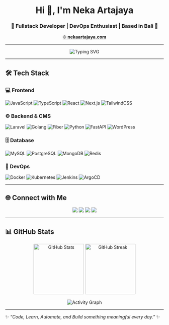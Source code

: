 <!-- Header -->
<h1 align="center">Hi 👋, I'm Neka Artajaya</h1>
<h3 align="center">🚀 Fullstack Developer | DevOps Enthusiast | Based in Bali 🌴</h3>

<p align="center">
  <a href="https://nekaartajaya.com" target="_blank">
    🌐 <b>nekaartajaya.com</b>
  </a>
</p>

---

<!-- Animated typing -->
<p align="center">
  <img src="https://readme-typing-svg.herokuapp.com?font=Fira+Code&size=20&pause=1000&center=true&vCenter=true&width=600&lines=Frontend+%7C+Backend+%7C+DevOps;Always+Learning+New+Things;Love+Clean+Code+and+Automation" alt="Typing SVG" />
</p>

---

## 🛠 Tech Stack

### 💻 Frontend

![JavaScript](https://img.shields.io/badge/-JavaScript-333?logo=javascript&logoColor=F7DF1E)
![TypeScript](https://img.shields.io/badge/-TypeScript-333?logo=typescript&logoColor=3178C6)
![React](https://img.shields.io/badge/-React-333?logo=react&logoColor=61DAFB)
![Next.js](https://img.shields.io/badge/-Next.js-333?logo=next.js&logoColor=white)
![TailwindCSS](https://img.shields.io/badge/-TailwindCSS-333?logo=tailwind-css&logoColor=06B6D4)

### ⚙️ Backend & CMS

![Laravel](https://img.shields.io/badge/-Laravel-333?logo=laravel&logoColor=FF2D20)
![Golang](https://img.shields.io/badge/-Golang-333?logo=go&logoColor=00ADD8)
![Fiber](https://img.shields.io/badge/Fiber-333?logo=go&logoColor=00ADD8)
![Python](https://img.shields.io/badge/-Python-333?logo=python&logoColor=3776AB)
![FastAPI](https://img.shields.io/badge/-FastAPI-333?logo=fastapi&logoColor=009688)
![WordPress](https://img.shields.io/badge/-WordPress-333?logo=wordpress&logoColor=21759B)

### 🗄 Database

![MySQL](https://img.shields.io/badge/-MySQL-333?logo=mysql&logoColor=4479A1)
![PostgreSQL](https://img.shields.io/badge/-PostgreSQL-333?logo=postgresql&logoColor=4169E1)
![MongoDB](https://img.shields.io/badge/-MongoDB-333?logo=mongodb&logoColor=47A248)
![Redis](https://img.shields.io/badge/-Redis-333?logo=redis&logoColor=DC382D)

### 🚀 DevOps

![Docker](https://img.shields.io/badge/-Docker-333?logo=docker&logoColor=2496ED)
![Kubernetes](https://img.shields.io/badge/-Kubernetes-333?logo=kubernetes&logoColor=326CE5)
![Jenkins](https://img.shields.io/badge/-Jenkins-333?logo=jenkins&logoColor=D24939)
![ArgoCD](https://img.shields.io/badge/-ArgoCD-333?logo=argo&logoColor=EF7B4D)

---

## 🌐 Connect with Me

<p align="center">
  <a href="mailto:nekaartajaya@gmail.com"><img src="https://img.shields.io/badge/Gmail-D14836?logo=gmail&logoColor=white"></a>
  <a href="https://www.linkedin.com/in/neka-artajaya-90284524a/"><img src="https://img.shields.io/badge/LinkedIn-0077B5?logo=linkedin&logoColor=white"></a>
  <a href="https://t.me/nekaartajaya"><img src="https://img.shields.io/badge/Telegram-26A5E4?logo=telegram&logoColor=white"></a>
  <a href="https://discordapp.com/users/nekaartajaya">
   <img src="https://img.shields.io/badge/Discord-7289DA?logo=discord&logoColor=white" />
</a>
</p>

---

## 📊 GitHub Stats

<p align="center">
  <img src="https://github-readme-stats.vercel.app/api?username=nekaartajaya&show_icons=true&theme=tokyonight" alt="GitHub Stats" height="160"/>
  <img src="https://github-readme-streak-stats.herokuapp.com/?user=nekaartajaya&theme=tokyonight" alt="GitHub Streak" height="160"/>
</p>

<p align="center">
  <img src="https://github-readme-activity-graph.vercel.app/graph?username=nekaartajaya&theme=tokyo-night" alt="Activity Graph"/>
</p>

---

✨ _“Code, Learn, Automate, and Build something meaningful every day.”_ ✨
